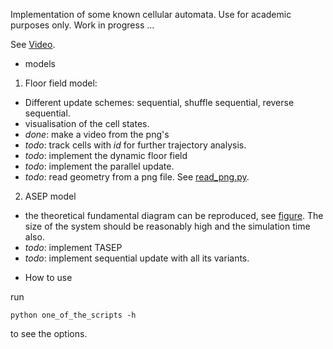Implementation of some known cellular automata. Use for academic purposes only.
Work in progress ...

See [Video](https://www.youtube.com/watch?v=xyU8jfzUxNg&feature=youtu.be).

* models

1. Floor field model:
  - Different update schemes: sequential, shuffle sequential, reverse sequential.
  - visualisation of the cell states.
  - *done*: make a video from the png's
  - *todo*: track cells with _id_ for further trajectory analysis.
  - *todo*: implement the dynamic floor field
  - *todo*: implement the parallel update.
  - *todo*: read geometry from a png file. See [read_png.py](geometry/read_png.py).
2. ASEP model
  - the theoretical fundamental diagram can be reproduced, see [figure](figs/asep_fd.png). The size of the system should be reasonably high and the simulation time also.
  - *todo*: implement TASEP
  - *todo*: implement sequential update with all its variants.

* How to use

run

```
python one_of_the_scripts -h
``` 

to see the options.
